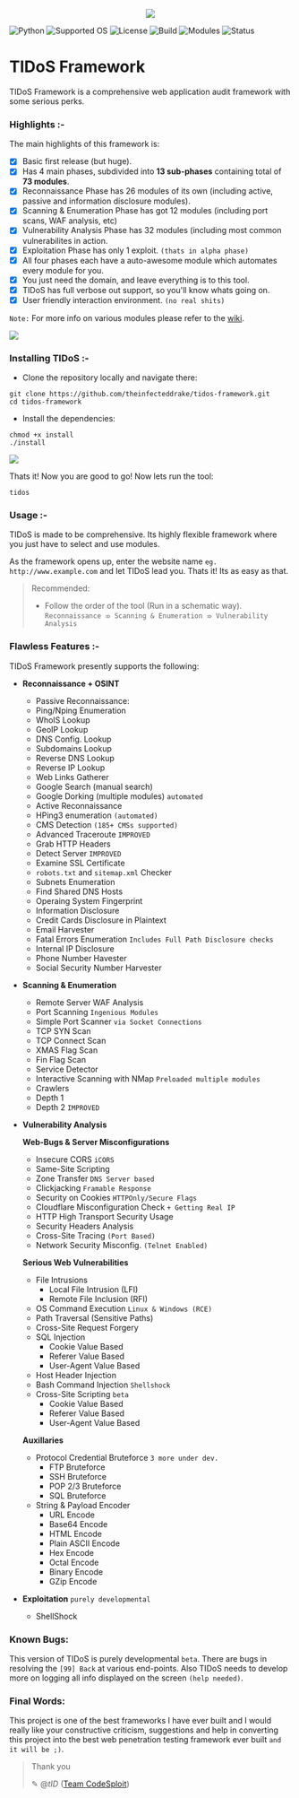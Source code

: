 <p align="middle"><img src='https://i.imgur.com/QAbaVdU.png' /></p>

![Python](https://img.shields.io/badge/Python-2.7-green.svg) ![Supported OS](https://img.shields.io/badge/Supported%20OS-Linux-yellow.svg) ![License](https://img.shields.io/badge/License-GPLv3-blue.svg) ![Build](https://img.shields.io/badge/Build-0049-red.svg) ![Modules](https://img.shields.io/badge/Modules-73-blue.svg) ![Status](https://img.shields.io/badge/Build%20Status-passing-green.svg)

# TIDoS Framework 
TIDoS Framework is a comprehensive web application audit framework with some serious perks.

### Highlights :-
The main highlights of this framework is:
- [x] Basic first release (but huge).
- [x] Has 4 main phases, subdivided into __13 sub-phases__ containing total of __73 modules__.
- [x] Reconnaissance Phase has 26 modules of its own (including active, passive and information disclosure modules).
- [x] Scanning & Enumeration Phase has got 12 modules (including port scans, WAF analysis, etc)
- [x] Vulnerability Analysis Phase has 32 modules (including most common vulnerabilites in action.
- [x] Exploitation Phase has only 1 exploit. `(thats in alpha phase)`
- [x] All four phases each have a auto-awesome module which automates every module for you.
- [x] You just need the domain, and leave everything is to this tool.
- [x] TIDoS has full verbose out support, so you'll know whats going on.
- [x] User friendly interaction environment. `(no real shits)`

`Note:` For more info on various modules please refer to the [wiki](https://github.com/theinfecteddrake/TIDOS-Framework/wiki).

<img src='https://i.imgur.com/ZhBUrDB.png' />

### Installing TIDoS :-
* Clone the repository locally and navigate there:
```
git clone https://github.com/theinfecteddrake/tidos-framework.git
cd tidos-framework
```
* Install the dependencies:
```
chmod +x install
./install
```
<img src='https://i.imgur.com/B3eA0H5.png' />

Thats it! Now you are good to go! Now lets run the tool:
```
tidos
```

### Usage :-
TIDoS is made to be comprehensive. Its highly flexible framework where you just have to select and use modules. 

As the framework opens up, enter the website name `eg. http://www.example.com` and let TIDoS lead you. Thats it! Its as easy as that.

> Recommended:
> - Follow the order of the tool (Run in a schematic way).
>    `Reconnaissance ⤃ Scanning & Enumeration ⤃ Vulnerability Analysis`

### Flawless Features :-

TIDoS Framework presently supports the following:

- __Reconnaissance + OSINT__
    + Passive Reconnaissance:
	- Ping/Nping Enumeration
	- WhoIS Lookup
	- GeoIP Lookup
	- DNS Config. Lookup 
	- Subdomains Lookup
	- Reverse DNS Lookup
	- Reverse IP Lookup
	- Web Links Gatherer
	- Google Search (manual search)
	- Google Dorking (multiple modules) `automated`

    + Active Reconnaissance
	- HPing3 enumeration `(automated)`
	- CMS Detection `(185+ CMSs supported)`
	- Advanced Traceroute `IMPROVED`
	- Grab HTTP Headers
	- Detect Server `IMPROVED`
	- Examine SSL Certificate
	- `robots.txt` and `sitemap.xml` Checker
	- Subnets Enumeration
	- Find Shared DNS Hosts
	- Operaing System Fingerprint

    + Information Disclosure
	- Credit Cards Disclosure in Plaintext
	- Email Harvester
	- Fatal Errors Enumeration `Includes Full Path Disclosure checks`
	- Internal IP Disclosure
	- Phone Number Havester
	- Social Security Number Harvester

- __Scanning & Enumeration__

    + Remote Server WAF Analysis
    + Port Scanning `Ingenious Modules`
	- Simple Port Scanner `via Socket Connections`
	- TCP SYN Scan
	- TCP Connect Scan
	- XMAS Flag Scan 
	- Fin Flag Scan
	- Service Detector
    + Interactive Scanning with NMap `Preloaded multiple modules`
    + Crawlers
	- Depth 1
	- Depth 2 `IMPROVED`

+ __Vulnerability Analysis__

    __Web-Bugs & Server Misconfigurations__
    
	- Insecure CORS `iCORS`
	- Same-Site Scripting
	- Zone Transfer `DNS Server based`
	- Clickjacking `Framable Response`
	- Security on Cookies `HTTPOnly/Secure Flags`
	- Cloudflare Misconfiguration Check `+ Getting Real IP` 
	- HTTP High Transport Security Usage
	- Security Headers Analysis 
	- Cross-Site Tracing `(Port Based)`
	- Network Security Misconfig. `(Telnet Enabled)`
	
    __Serious Web Vulnerabilities__
    
	+ File Intrusions
	    - Local File Intrusion (LFI)
	    - Remote File Inclusion (RFI)
	+ OS Command Execution `Linux & Windows (RCE)`
	+ Path Traversal (Sensitive Paths) 
	+ Cross-Site Request Forgery 
	+ SQL Injection
	    - Cookie Value Based
	    - Referer Value Based
	    - User-Agent Value Based
	+ Host Header Injection 
	+ Bash Command Injection `Shellshock` 
	+ Cross-Site Scripting `beta`
	    - Cookie Value Based
	    - Referer Value Based
	    - User-Agent Value Based

    __Auxillaries__

	+ Protocol Credential Bruteforce `3 more under dev.`
	    - FTP Bruteforce
	    - SSH Bruteforce
	    - POP 2/3 Bruteforce
	    - SQL Bruteforce
	+ String & Payload Encoder
	    - URL Encode
	    - Base64 Encode
	    - HTML Encode
	    - Plain ASCII Encode
	    - Hex Encode
	    - Octal Encode
	    - Binary Encode
	    - GZip Encode

- __Exploitation__ `purely developmental`

	+ ShellShock

### Known Bugs:

This version of TIDoS is purely developmental `beta`. There are bugs in resolving the `[99] Back` at various end-points. Also TIDoS needs to develop more on logging all info displayed on the screen `(help needed)`.

### Final Words:

This project is one of the best frameworks I have ever built and I would really like your constructive criticism, suggestions and help in converting this project into the best web penetration testing framework ever built `and it will be ;)`.

> Thank you
>
> ✎ @_tID_
> ([Team CodeSploit](https://www.facebook.com/codesploit))
